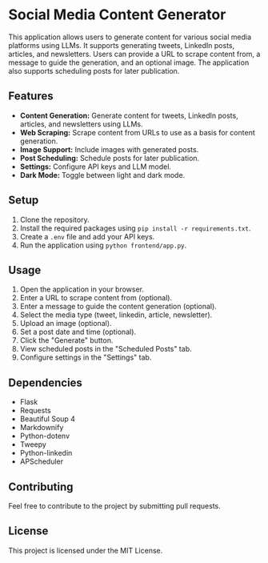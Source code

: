 # Social Media Content Generator

This application allows users to generate content for various social media platforms using LLMs. It supports generating tweets, LinkedIn posts, articles, and newsletters. Users can provide a URL to scrape content from, a message to guide the generation, and an optional image. The application also supports scheduling posts for later publication.

## Features

-   **Content Generation:** Generate content for tweets, LinkedIn posts, articles, and newsletters using LLMs.
-   **Web Scraping:** Scrape content from URLs to use as a basis for content generation.
-   **Image Support:** Include images with generated posts.
-   **Post Scheduling:** Schedule posts for later publication.
-   **Settings:** Configure API keys and LLM model.
-   **Dark Mode:** Toggle between light and dark mode.

## Setup

1.  Clone the repository.
2.  Install the required packages using `pip install -r requirements.txt`.
3.  Create a `.env` file and add your API keys.
4.  Run the application using `python frontend/app.py`.

## Usage

1.  Open the application in your browser.
2.  Enter a URL to scrape content from (optional).
3.  Enter a message to guide the content generation (optional).
4.  Select the media type (tweet, linkedin, article, newsletter).
5.  Upload an image (optional).
6.  Set a post date and time (optional).
7.  Click the "Generate" button.
8.  View scheduled posts in the "Scheduled Posts" tab.
9.  Configure settings in the "Settings" tab.

## Dependencies

-   Flask
-   Requests
-   Beautiful Soup 4
-   Markdownify
-   Python-dotenv
-   Tweepy
-   Python-linkedin
-   APScheduler

## Contributing

Feel free to contribute to the project by submitting pull requests.

## License

This project is licensed under the MIT License.
